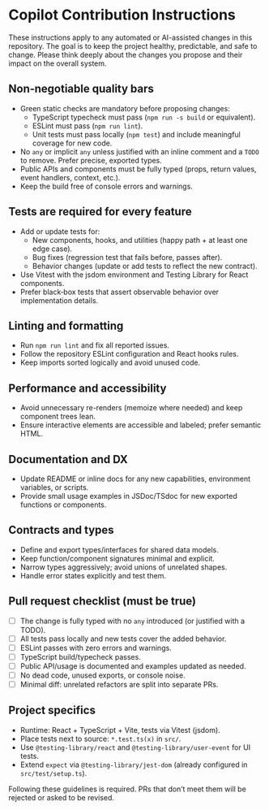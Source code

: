 # Copilot Contribution Instructions

These instructions apply to any automated or AI-assisted changes in this repository. The goal is to keep the project healthy, predictable, and safe to change. Please think deeply about the changes you propose and their impact on the overall system.

## Non‑negotiable quality bars

- Green static checks are mandatory before proposing changes:
  - TypeScript typecheck must pass (`npm run -s build` or equivalent).
  - ESLint must pass (`npm run lint`).
  - Unit tests must pass locally (`npm test`) and include meaningful coverage for new code.
- No `any` or implicit `any` unless justified with an inline comment and a `TODO` to remove. Prefer precise, exported types.
- Public APIs and components must be fully typed (props, return values, event handlers, context, etc.).
- Keep the build free of console errors and warnings.

## Tests are required for every feature

- Add or update tests for:
  - New components, hooks, and utilities (happy path + at least one edge case).
  - Bug fixes (regression test that fails before, passes after).
  - Behavior changes (update or add tests to reflect the new contract).
- Use Vitest with the jsdom environment and Testing Library for React components.
- Prefer black‑box tests that assert observable behavior over implementation details.

## Linting and formatting

- Run `npm run lint` and fix all reported issues.
- Follow the repository ESLint configuration and React hooks rules.
- Keep imports sorted logically and avoid unused code.

## Performance and accessibility

- Avoid unnecessary re-renders (memoize where needed) and keep component trees lean.
- Ensure interactive elements are accessible and labeled; prefer semantic HTML.

## Documentation and DX

- Update README or inline docs for any new capabilities, environment variables, or scripts.
- Provide small usage examples in JSDoc/TSdoc for new exported functions or components.

## Contracts and types

- Define and export types/interfaces for shared data models.
- Keep function/component signatures minimal and explicit.
- Narrow types aggressively; avoid unions of unrelated shapes.
- Handle error states explicitly and test them.

## Pull request checklist (must be true)

- [ ] The change is fully typed with no `any` introduced (or justified with a TODO).
- [ ] All tests pass locally and new tests cover the added behavior.
- [ ] ESLint passes with zero errors and warnings.
- [ ] TypeScript build/typecheck passes.
- [ ] Public API/usage is documented and examples updated as needed.
- [ ] No dead code, unused exports, or console noise.
- [ ] Minimal diff: unrelated refactors are split into separate PRs.

## Project specifics

- Runtime: React + TypeScript + Vite, tests via Vitest (jsdom).
- Place tests next to source: `*.test.ts(x)` in `src/`.
- Use `@testing-library/react` and `@testing-library/user-event` for UI tests.
- Extend `expect` via `@testing-library/jest-dom` (already configured in `src/test/setup.ts`).

Following these guidelines is required. PRs that don’t meet them will be rejected or asked to be revised.
